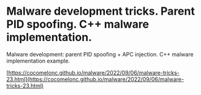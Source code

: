 # Malware development tricks. Parent PID spoofing. C++ malware implementation.

Malware development: parent PID spoofing + APC injection. C++ malware implementation example.    

[https://cocomelonc.github.io/malware/2022/09/06/malware-tricks-23.html](https://cocomelonc.github.io/malware/2022/09/06/malware-tricks-23.html)    
